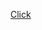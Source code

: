 <a href="https://drive.google.com/file/d/1BxplxuDUoa4e-EPBpwQEh3EJkz7-rLHd/view?usp=sharing">Click</a>
